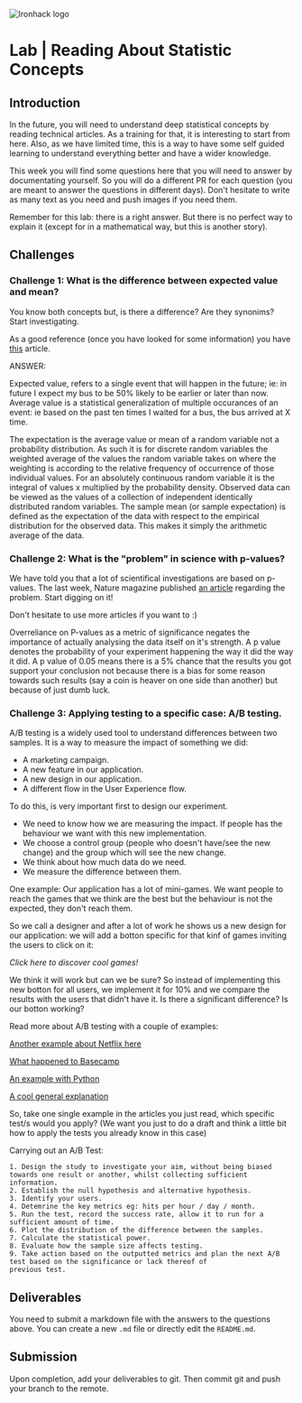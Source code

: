 ![Ironhack logo](https://i.imgur.com/1QgrNNw.png)

# Lab | Reading About Statistic Concepts

## Introduction

In the future, you will need to understand deep statistical concepts by reading technical articles. As a training for that, it is interesting to start from here. Also, as we have limited time, this is a way to have some self guided learning to understand everything better and have a wider knowledge.

This week you will find some questions here that you will need to answer by documentating yourself. So you will do a different PR for each question (you are meant to answer the questions in different days). Don't hesitate to write as many text as you need and push images if you need them.

Remember for this lab: there is a right answer. But there is no perfect way to explain it (except for in a mathematical way, but this is another story).

## Challenges

### Challenge 1: What is the difference between expected value and mean?
You know both concepts but, is there a difference? Are they synonims? Start investigating. 

As a good reference (once you have looked for some information) you have   [this](http://expected.news/value2) article.

ANSWER:

Expected value, refers to a single event that will happen in the future; ie: in future I expect my bus 
to be 50% likely to be earlier or later than now. 
Average value is a statistical generalization of multiple occurances of an event: ie based on the past 
ten times I waited for a bus, the bus arrived at X time.

The expectation is the average value or mean of a random variable not a probability distribution. 
As such it is for discrete random variables the weighted average of the values the random variable takes on where the weighting is according to the relative frequency of occurrence of those individual values. 
For an absolutely continuous random variable it is the integral of values x multiplied by the probability density. 
Observed data can be viewed as the values of a collection of independent identically distributed random variables. 
The sample mean (or sample expectation) is defined as the expectation of the data with respect to the empirical distribution for the observed data. This makes it simply the arithmetic average of the data.


### Challenge 2: What is the "problem" in science with p-values?
We have told you that a lot of scientifical investigations are based on p-values. The last week, Nature magazine published [an article](http://nature.social/statistical4) regarding the problem. Start digging on it!

Don't hesitate to use more articles if you want to :)

Overreliance on P-values as a metric of significance negates the importance of actually analysing the data itself on it's strength.
A p value denotes the probability of your experiment happening the way it did the way it did. 
A p value of 0.05 means there is a 5% chance that the results you got support your conclusion not because there is a bias for some reason towards such results (say a coin is heaver on one side than another) 
but because of just dumb luck.



### Challenge 3: Applying testing to a specific case: A/B testing.
A/B testing is a widely used tool to understand differences between two samples. It is a way to measure the impact of something we did: 
* A marketing campaign.
* A new feature in our application. 
* A new design in our application.
* A different flow in the User Experience flow.

To do this, is very important first to design our experiment. 
* We need to know how we are measuring the impact. If people has the behaviour we want with this new implementation.
* We choose a control group (people who doesn't have/see the new change) and the group which will see the new change. 
* We think about how much data do we need.
* We measure the difference between them.

One example:
Our application has a lot of mini-games. We want people to reach the games that we think are the best but the behaviour is not the expected, they don't reach them.

So we call a designer and after a lot of work he shows us a new design for our application: we will add a botton specific for that kinf of games inviting the users to click on it:

*Click here to discover cool games!*

We think it will work but can we be sure? So instead of implementing this new botton for all users, we implement it for 10% and we compare the results with the users that didn't have it. Is there a significant difference? Is our botton working?

Read more about A/B testing with a couple of examples:

[Another example about Netflix here](http://select.video/artwork4)

[What happened to Basecamp](http://millions.social/tested7)

[An example with Python](http://math.social/tested3)

[A cool general explanation](http://arts.show/tested7)

So, take one single example in the articles you just read, which specific test/s would you apply? (We want you just to do a draft and think a little bit how to apply the tests you already know in this case)

Carrying out an A/B Test:

	1. Design the study to investigate your aim, without being biased towards one result or another, whilst collecting sufficient information.
	2. Establish the null hypothesis and alternative hypothesis. 
	3. Identify your users.
	4. Detemrine the key metrics eg: hits per hour / day / month.
	5. Run the test, record the success rate, allow it to run for a sufficient amount of time.
	6. Plot the distribution of the difference between the samples.
	7. Calculate the statistical power.
	8. Evaluate how the sample size affects testing. 
	9. Take action based on the outputted metrics and plan the next A/B test based on the significance or lack thereof of
	previous test. 








## Deliverables
You need to submit a markdown file with the answers to the questions above. You can create a new `.md` file or directly edit the `README.md`.

## Submission
Upon completion, add your deliverables to git. Then commit git and push your branch to the remote.
